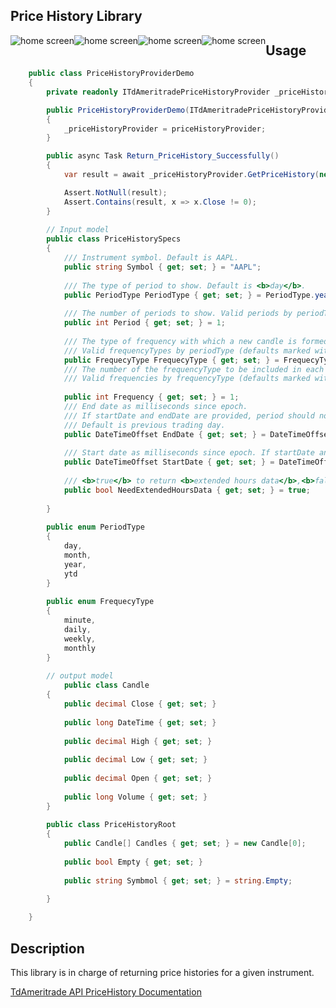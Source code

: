 ## Price History Library

<img src="https://img.shields.io/github/issues/ucrengineer/TraderShop.Financials"
    alt = "home screen"
    style = "float: left"/>
<img src="https://img.shields.io/github/forks/ucrengineer/TraderShop.Financials"
    alt = "home screen"
    style = "float: left"/>
<img src="https://img.shields.io/github/stars/ucrengineer/TraderShop.Financials"
    alt = "home screen"
    style = "float: left"/>
<img src="https://img.shields.io/github/license/ucrengineer/TraderShop.Financials.TdAmeritrade"
    alt = "home screen"
    style = "float: left"/>

## Usage

```csharp
    public class PriceHistoryProviderDemo
    {
        private readonly ITdAmeritradePriceHistoryProvider _priceHistoryProvider;

        public PriceHistoryProviderDemo(ITdAmeritradePriceHistoryProvider priceHistoryProvider)
        {
            _priceHistoryProvider = priceHistoryProvider;
        }

        public async Task Return_PriceHistory_Successfully()
        {
            var result = await _priceHistoryProvider.GetPriceHistory(new PriceHistorySpecs());

            Assert.NotNull(result);
            Assert.Contains(result, x => x.Close != 0);
        }
              
        // Input model  
        public class PriceHistorySpecs
        {
            /// Instrument symbol. Default is AAPL.
            public string Symbol { get; set; } = "AAPL";
    
            /// The type of period to show. Default is <b>day</b>.
            public PeriodType PeriodType { get; set; } = PeriodType.year;
    
            /// The number of periods to show. Valid periods by periodType (defaults marked with an asterisk):
            public int Period { get; set; } = 1;
    
            /// The type of frequency with which a new candle is formed.
            /// Valid frequencyTypes by periodType (defaults marked with an asterisk):
            public FrequecyType FrequecyType { get; set; } = FrequecyType.daily;
            /// The number of the frequencyType to be included in each candle.
            /// Valid frequencies by frequencyType (defaults marked with an asterisk):
    
            public int Frequency { get; set; } = 1;
            /// End date as milliseconds since epoch.
            /// If startDate and endDate are provided, period should not be provided.
            /// Default is previous trading day.
            public DateTimeOffset EndDate { get; set; } = DateTimeOffset.Now.AddDays(-1);
    
            /// Start date as milliseconds since epoch. If startDate and endDate are provided, period should not be provided.
            public DateTimeOffset StartDate { get; set; } = DateTimeOffset.Now.AddYears(-1);
    
            /// <b>true</b> to return <b>extended hours data</b>,<b>false</b> for <b>regular market hours</b> only.<b>Default</b>  is <b>true</b>.
            public bool NeedExtendedHoursData { get; set; } = true;
    
        }
    
        public enum PeriodType
        {
            day,
            month,
            year,
            ytd
        }
    
        public enum FrequecyType
        {
            minute,
            daily,
            weekly,
            monthly
        }
        
        // output model 
            public class Candle
        {
            public decimal Close { get; set; }
    
            public long DateTime { get; set; }
    
            public decimal High { get; set; }
    
            public decimal Low { get; set; }
    
            public decimal Open { get; set; }
    
            public long Volume { get; set; }
        }
    
        public class PriceHistoryRoot
        {
            public Candle[] Candles { get; set; } = new Candle[0];
    
            public bool Empty { get; set; }
    
            public string Symbmol { get; set; } = string.Empty;
    
        }

    }
```

## Description

This library is in charge of returning price histories for a given instrument.

[TdAmeritrade API PriceHistory Documentation](https://developer.tdameritrade.com/price-history/apis)
